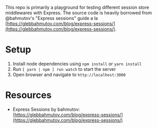 This repo is primarily a playground for testing different session store middlewares with Express.  The source code is heavily borrowed from @bahmutov's "Express sessions" guide a la [https://glebbahmutov.com/blog/express-sessions/](https://glebbahmutov.com/blog/express-sessions/).

# Setup
1. Install node dependencies using `npm install` or `yarn install`
2. Run `[ yarn | npm ] run watch` to start the server
3. Open browser and navigate to `http://localhost:3000`

# Resources
- Express Sessions by bahmutov: [https://glebbahmutov.com/blog/express-sessions/](https://glebbahmutov.com/blog/express-sessions/)